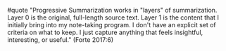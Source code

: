 #quote  "Progressive Summarization works in "layers" of summarization. Layer 0 is the original, full-length source text. Layer 1 is the content that I initially bring into my note-taking program. I don't have an explicit set of criteria on what to keep. I just capture anything that feels insightful, interesting, or useful." (Forte 2017:6)